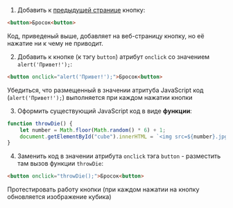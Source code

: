 1. Добавить к [предыдущей странице](dice_game_js_1.md) кнопку:
```html
<button>Бросок<button>
```
Код, приведеный выше, добавляет на веб-страницу кнопку, но её нажатие ни к чему не приводит.  

2. Добавить к кнопке (к тэгу `button`) атрибут `onclick` со значением `alert('Привет!');`:
```html
<button onclick="alert('Привет!');">Бросок<button>
```
Убедиться, что размещенный в значении атритуба JavaScript код (`alert('Привет!');`) выполняется при каждом нажатии кнопки

3. Оформить существующий JavaScript код в виде **функции**:  
```js
function throwDie() {
    let number = Math.floor(Math.random() * 6) + 1;
    document.getElementById("cube").innerHTML = `<img src=${number}.jpg>`;
}
```

4. Заменить код в значении атрибута `onclick` тэга `button` - разместить там вызов функции `throwDie`:
```html
<button onclick="throwDie();">Бросок<button>
```
Протестировать работу кнопки (при каждом нажатии на кнопку обновляется изображение кубика)